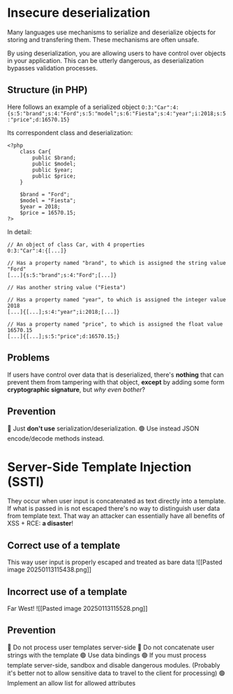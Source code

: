 # Insecure deserialization
Many languages use mechanisms to serialize and deserialize objects for storing and transfering them. These mechanisms are often unsafe.

By using deserialization, you are allowing users to have control over objects in your application. This can be utterly dangerous, as deserialization bypasses validation processes.

## Structure (in PHP)
Here follows an example of a serialized object
`O:3:"Car":4:{s:5:"brand";s:4:"Ford";s:5:"model";s:6:"Fiesta";s:4:"year";i:2018;s:5:"price";d:16570.15}`

Its correspondent class and deserialization:
```
<?php
	class Car{
		public $brand;
		public $model;
		public $year;
		public $price;
	}

	$brand = "Ford";
	$model = "Fiesta";
	$year = 2018;
	$price = 16570.15;
?>
```

In detail:
```
// An object of class Car, with 4 properties
0:3:"Car":4:{[...]}  

// Has a property named "brand", to which is assigned the string value "Ford"
[...]{s:5:"brand";s:4:"Ford";[...]}

// Has another string value ("Fiesta")

// Has a property named "year", to which is assigned the integer value 2018
[...]{[...];s:4:"year";i:2018;[...]}

// Has a property named "price", to which is assigned the float value 16570.15
[...]{[...];s:5:"price";d:16570.15;}
```
## Problems
If users have control over data that is deserialized, there's **nothing** that can prevent them from tampering with that object, **except** by adding some form **cryptographic signature**, but *why even bother*? 
## Prevention
🔴 Just **don't use** serialization/deserialization.
🟢 Use instead JSON encode/decode methods instead.
# Server-Side Template Injection (SSTI)
They occur when user input is concatenated as text directly into a template.
If what is passed in is not escaped there's no way to distinguish user data from template text. That way an attacker can essentially have all benefits of XSS + RCE: **a disaster**!

## Correct use of a template
This way user input is properly escaped and treated as bare data
![[Pasted image 20250113115438.png]]
## Incorrect use of a template
Far West!
![[Pasted image 20250113115528.png]]
## Prevention
🔴 Do not process user templates server-side
🔴 Do not concatenate user strings with the template
🟢 Use data bindings
🟢 If you must process template server-side, sandbox and disable dangerous modules. (Probably it's better not to allow sensitive data to travel to the client for processing)
🟢 Implement an allow list for allowed attributes

